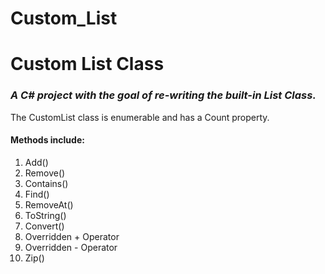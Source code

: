# Custom_List
<h1>Custom List Class</h1>
<h3><em>A C# project with the goal of re-writing the built-in List Class.</em></h3>
<p>The CustomList class is enumerable and has a Count property.</p>
<h4>Methods include:</h4>
<ol>
<li>Add()</li>
<li>Remove()</li>
<li>Contains()</li>
<li>Find()</li>
<li>RemoveAt()</li>
<li>ToString()</li>
<li>Convert()</li>
<li>Overridden + Operator</li>
<li>Overridden - Operator</li>
<li>Zip()</li>
</ol>